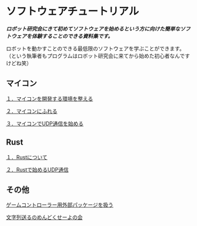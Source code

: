 # ソフトウェアチュートリアル

***ロボット研究会にきて初めてソフトウェアを始めるという方に向けた簡単なソフトウェアを体験することのできる資料集です。***

ロボットを動かすことのできる最低限のソフトウェアを学ぶことができます。（という執筆者もプログラムはロボット研究会に来てから始めた初心者なんですけどね笑）


## マイコン
[１．マイコンを開発する環境を整える](./micon/micon_setup.md)

[２．マイコンにふれる](./micon/micon_touch.md)

[３．マイコンでUDP通信を始める](./micon/micon_udp.md)

## Rust
[１．Rustについて](./start_rust.md)

[２．Rustで始めるUDP通信](./rust_udp.md)

## その他

[ゲームコントローラー用外部パッケージを扱う](./game_con.md)

[文字列送るのめんどくせーよの会](./serde.md)